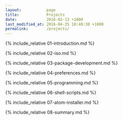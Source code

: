```yaml
---
layout:           page
title:            Projects
date:             2016-02-13 +1000
last_modified_at: 2016-04-25 18:40:30 +1000
permalink:        /projects/
---
```


{% include_relative 01-introduction.md %}

{% include_relative 02-iso.md %}

{% include_relative 03-package-development.md %}

{% include_relative 04-preferences.md %}

{% include_relative 05-programming.md %}

{% include_relative 06-shell-scripts.md %}

{% include_relative 07-atom-installer.md %}

{% include_relative 08-summary.md %}
